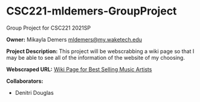 # CSC221-mldemers-GroupProject
Group Project for CSC221 2021SP

__Owner:__ Mikayla Demers mldemers@my.waketech.edu

__Project Description:__ This project will be webscrabbing a wiki page so that I may be able to see all of the information of the website of my choosing. 

__Webscraped URL:__ [Wiki Page for Best Selling Music Artists](https://en.wikipedia.org/wiki/List_of_best-selling_music_artists)

__Collaborators:__
  - Denitri Douglas
